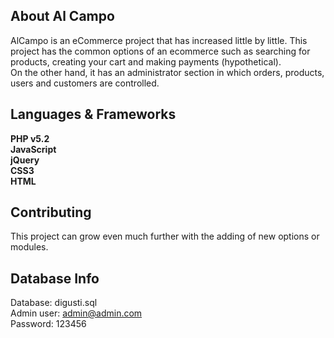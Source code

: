## About Al Campo

AlCampo is an eCommerce project that has increased little by little. This project has the common options of an ecommerce such as searching for products, creating your cart and making payments (hypothetical).<br>
On the other hand, it has an administrator section in which orders, products, users and customers are controlled.

## Languages & Frameworks

<strong>PHP v5.2</strong><br>
<strong>JavaScript</strong><br>
<strong>jQuery</strong><br>
<strong>CSS3</strong><br>
<strong>HTML</strong>

## Contributing

This project can grow even much further with the adding of new options or modules.

## Database Info
Database: digusti.sql <br>
Admin user: admin@admin.com <br>
Password: 123456 <br>
